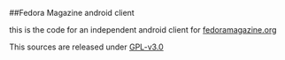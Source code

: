 ##Fedora Magazine android client

this is the code for an independent android client for [fedoramagazine.org](https://fedoramagazine.org)

This sources are released under [GPL-v3.0](https://www.gnu.org/licenses/gpl-3.0.en.html)